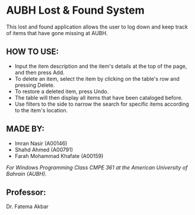 # AUBH Lost & Found System

This lost and found application allows the user to log down and keep track of items that have gone missing at AUBH. 

## HOW TO USE:
- Input the item description and the item's details at the top of the page, and then press Add.
- To delete an item, select the item by clicking on the table's row and pressing Delete.
- To restore a deleted item, press Undo.
- The table will then display all items that have been cataloged before. 
- Use filters to the side to narrow the search for specific items according to the item's location.

## MADE BY:
- Imran Nasir (A00146)
- Shahd Ahmed (A00791)
- Farah Mohammad Khafate (A00159)

*For Windows Programming Class CMPE 361 at the American University of Bahrain (AUBH).*

## Professor:
Dr. Fatema Akbar
